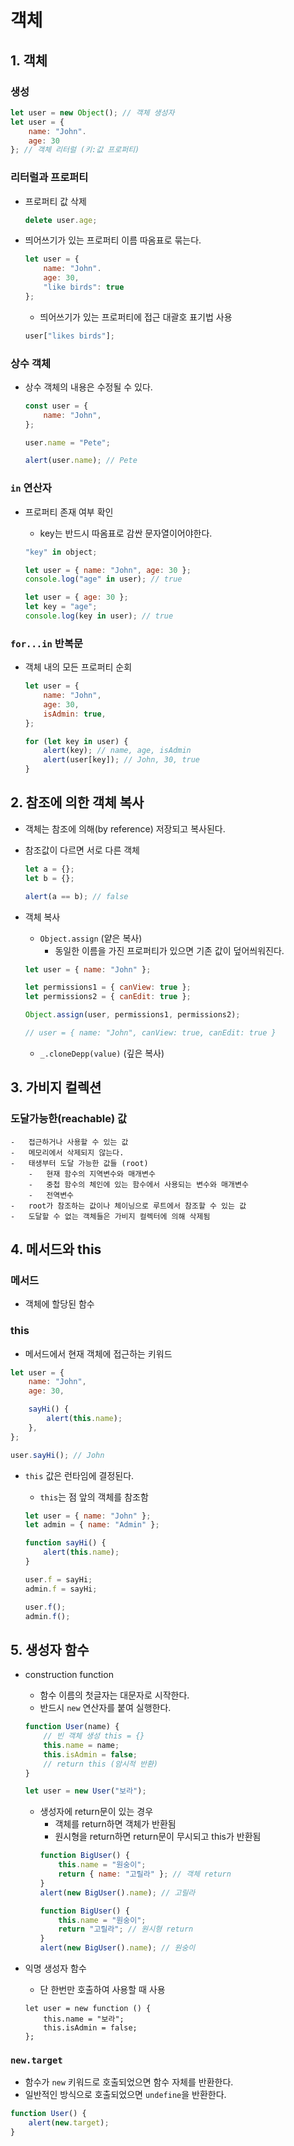 # 객체

## 1. 객체

### 생성

```js
let user = new Object(); // 객체 생성자
let user = {
    name: "John".
    age: 30
}; // 객체 리터럴 (키:값 프로퍼티)
```

### 리터럴과 프로퍼티

-   프로퍼티 값 삭제
    ```js
    delete user.age;
    ```
-   띄어쓰기가 있는 프로퍼티 이름
    따옴표로 묶는다.
    ```js
    let user = {
        name: "John".
        age: 30,
        "like birds": true
    };
    ```
    -   띄어쓰기가 있는 프로퍼티에 접근
        대괄호 표기법 사용
    ```js
    user["likes birds"];
    ```

### 상수 객체

-   상수 객체의 내용은 수정될 수 있다.

    ```js
    const user = {
        name: "John",
    };

    user.name = "Pete";

    alert(user.name); // Pete
    ```

### `in` 연산자

-   프로퍼티 존재 여부 확인

    -   key는 반드시 따옴표로 감싼 문자열이어야한다.

    ```js
    "key" in object;

    let user = { name: "John", age: 30 };
    console.log("age" in user); // true

    let user = { age: 30 };
    let key = "age";
    console.log(key in user); // true
    ```

### `for...in` 반복문

-   객체 내의 모든 프로퍼티 순회

    ```js
    let user = {
        name: "John",
        age: 30,
        isAdmin: true,
    };

    for (let key in user) {
        alert(key); // name, age, isAdmin
        alert(user[key]); // John, 30, true
    }
    ```

## 2. 참조에 의한 객체 복사

-   객체는 참조에 의해(by reference) 저장되고 복사된다.
-   참조값이 다르면 서로 다른 객체

    ```js
    let a = {};
    let b = {};

    alert(a == b); // false
    ```

-   객체 복사

    -   `Object.assign` (얕은 복사)
        -   동일한 이름을 가진 프로퍼티가 있으면 기존 값이 덮어씌워진다.

    ```js
    let user = { name: "John" };

    let permissions1 = { canView: true };
    let permissions2 = { canEdit: true };

    Object.assign(user, permissions1, permissions2);

    // user = { name: "John", canView: true, canEdit: true }
    ```

    -   `_.cloneDepp(value)` (깊은 복사)

## 3. 가비지 컬렉션

### 도달가능한(reachable) 값

    -   접근하거나 사용할 수 있는 값
    -   메모리에서 삭제되지 않는다.
    -   태생부터 도달 가능한 값들 (root)
        -   현재 함수의 지역변수와 매개변수
        -   중첩 함수의 체인에 있는 함수에서 사용되는 변수와 매개변수
        -   전역변수
    -   root가 참조하는 값이나 체이닝으로 루트에서 참조할 수 있는 값
    -   도달할 수 없는 객체들은 가비지 컬렉터에 의해 삭제됨

## 4. 메서드와 this

### 메서드

-   객체에 할당된 함수

### this

-   메서드에서 현재 객체에 접근하는 키워드

```js
let user = {
    name: "John",
    age: 30,

    sayHi() {
        alert(this.name);
    },
};

user.sayHi(); // John
```

-   `this` 값은 런타임에 결정된다.

    -   `this`는 점 앞의 객체를 참조함

    ```js
    let user = { name: "John" };
    let admin = { name: "Admin" };

    function sayHi() {
        alert(this.name);
    }

    user.f = sayHi;
    admin.f = sayHi;

    user.f();
    admin.f();
    ```

## 5. 생성자 함수

-   construction function

    -   함수 이름의 첫글자는 대문자로 시작한다.
    -   반드시 `new` 연산자를 붙여 실행한다.

    ```js
    function User(name) {
        // 빈 객체 생성 this = {}
        this.name = name;
        this.isAdmin = false;
        // return this (암시적 반환)
    }

    let user = new User("보라");
    ```

    -   생성자에 return문이 있는 경우
        -   객체를 return하면 객체가 반환됨
        -   원시형을 return하면 return문이 무시되고 this가 반환됨
        ```js
        function BigUser() {
            this.name = "원숭이";
            return { name: "고릴라" }; // 객체 return
        }
        alert(new BigUser().name); // 고릴라
        ```
        ```js
        function BigUser() {
            this.name = "원숭이";
            return "고릴라"; // 원시형 return
        }
        alert(new BigUser().name); // 원숭이
        ```

-   익명 생성자 함수

    -   단 한번만 호출하여 사용할 때 사용

    ```
    let user = new function () {
        this.name = "보라";
        this.isAdmin = false;
    };
    ```

### `new.target`

-   함수가 `new` 키워드로 호출되었으면 함수 자체를 반환한다.
-   일반적인 방식으로 호출되었으면 `undefine`을 반환한다.

```js
function User() {
    alert(new.target);
}
```
